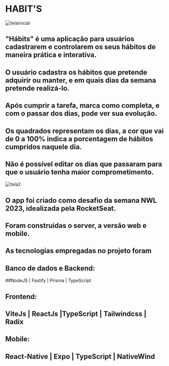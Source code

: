 # HABIT'S

![telainicial](https://user-images.githubusercontent.com/103333385/214583071-7590b736-2f04-4164-bad7-00c597c6c436.gif)

  

## **"Hábits"** é uma aplicação para usuários cadastrarem e controlarem os seus hábitos de maneira prática e interativa.

## O usuário cadastra os hábitos que pretende adquirir ou manter, e em quais dias da semana pretende realizá-lo. 

## Após cumprir a tarefa, marca como completa, e com o passar dos dias, pode ver sua evolução. 

## Os quadrados representam os dias, a cor que vai de 0 a 100% indica a porcentagem de hábitos cumpridos naquele dia.

## Não é possível editar os dias que passaram para que o usuário tenha maior comprometimento.


![tela2](https://user-images.githubusercontent.com/103333385/214583506-d4580a35-646a-44d0-8fb9-f18f007757c6.gif)

  

## O app foi criado como desafio da semana NWL 2023, idealizada pela RocketSeat.

## Foram construidas o server, a versão web e mobile.

  
  

## As tecnologias empregadas no projeto foram

  

## **Banco de dados e Backend:**

  

##NodeJS | Fastify | Prisma | TypeScript

  

## **Frontend:**

  

## ViteJs | ReactJs |TypeScript | Tailwindcss | Radix

  

## **Mobile:**

  

## React-Native | Expo | TypeScript | NativeWind

